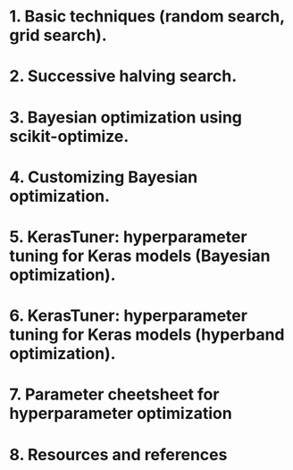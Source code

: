 # 1. Basic techniques (random search, grid search).

# 2. Successive halving search.

# 3. Bayesian optimization using scikit-optimize.

# 4. Customizing Bayesian optimization.

# 5. KerasTuner: hyperparameter tuning for Keras models (Bayesian optimization).

# 6. KerasTuner: hyperparameter tuning for Keras models (hyperband optimization).

# 7. Parameter cheetsheet for hyperparameter optimization

# 8. Resources and references
